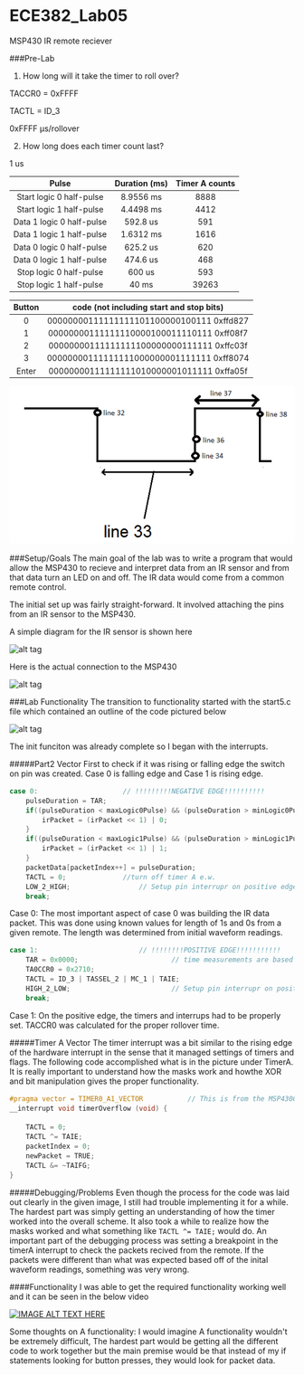 ECE382_Lab05
============

MSP430 IR remote reciever

###Pre-Lab
1) How long will it take the timer to roll over?

TACCR0 = 0xFFFF

TACTL = ID_3

0xFFFF µs/rollover


2) How long does each timer count last?

1 us



<table class="table table-striped table-bordered">
<thead>
<tr>
<th align="center">Pulse</th>
<th align="center">Duration (ms)</th>
<th align="center">Timer A counts</th>
</tr>
</thead>
<tbody>
<tr>
<td align="center" colspan="1">Start logic 0 half-pulse</td>
<td align="center" colspan="1">8.9556 ms</td>
<td align="center" colspan="1">8888</td>
</tr>
<tr>
<td align="center" colspan="1">Start logic 1 half-pulse</td>
<td align="center" colspan="1">4.4498 ms</td>
<td align="center" colspan="1">4412</td>
</tr>
<tr>
<td align="center" colspan="1">Data 1 logic 0 half-pulse</td>
<td align="center" colspan="1">592.8 us</td>
<td align="center" colspan="1">591</td>
</tr>
<tr>
<td align="center" colspan="1">Data 1 logic 1 half-pulse</td>
<td align="center" colspan="1">1.6312 ms</td>
<td align="center" colspan="1">1616</td>
</tr>
<tr>
<td align="center" colspan="1">Data 0 logic 0 half-pulse</td>
<td align="center" colspan="1">625.2 us</td>
<td align="center" colspan="1">620</td>
</tr>
<tr>
<td align="center" colspan="1">Data 0 logic 1 half-pulse</td>
<td align="center" colspan="1">474.6 us</td>
<td align="center" colspan="1">468</td>
</tr>
<tr>
<td align="center" colspan="1">Stop logic 0 half-pulse</td>
<td align="center" colspan="1">600 us</td>
<td align="center" colspan="1">593</td>
</tr>
<tr>
<td align="center" colspan="1">Stop logic 1 half-pulse</td>
<td align="center" colspan="1">40 ms</td>
<td align="center" colspan="1">39263</td>
</tr>
</tbody>
</table>

<table class="table table-striped table-bordered">
<thead>
<tr>
<th align="center">Button</th>
<th align="center">code (not including start and stop bits)</th>
</tr>
</thead>
<tbody>
<tr>
<td align="center" colspan="1">0</td>
<td align="center" colspan="1">00000000111111111101100000100111 0xffd827</td>
</tr>
<tr>
<td align="center" colspan="1">1</td>
<td align="center" colspan="1">00000000111111110000100011110111 0xff08f7</td>
</tr>
<tr>
<td align="center" colspan="1">2</td>
<td align="center" colspan="1">00000000111111111100000000111111 0xffc03f</td>
</tr>
<tr>
<td align="center" colspan="1">3</td>
<td align="center" colspan="1">00000000111111111000000001111111 0xff8074</td>
</tr>
<tr>
<td align="center" colspan="1">Enter</td>
<td align="center" colspan="1">00000000111111111010000001011111 0xffa05f</td>
</tr>
</tbody>
</table>

![alt tag](https://raw.githubusercontent.com/EricWardner/ECE382_Lab05/master/day1waveform.png)

###Setup/Goals
The main goal of the lab was to write a program that would allow the MSP430 to recieve and interpret data from an IR sensor and from that data turn an LED on and off. The IR data would come from a common remote control. 

The initial set up was fairly straight-forward. It involved attaching the pins from an IR sensor to the MSP430. 

A simple diagram for the IR sensor is shown here

![alt tag](http://i.imgur.com/TR597IB.png)

Here is the actual connection to the MSP430

![alt tag](http://i.imgur.com/4ht6UAH.jpg)



###Lab Functionality
The transition to functionality started with the start5.c file which contained an outline of the code pictured below

![alt tag](http://ece382.com/labs/lab5/schematic.jpg)

The init funciton was already complete so I began with the interrupts. 

#####Part2 Vector
First to check if it was rising or falling edge the switch on pin was created. Case 0 is falling edge and Case  1 is rising edge.

```C
case 0:						// !!!!!!!!!NEGATIVE EDGE!!!!!!!!!!
	pulseDuration = TAR;
	if((pulseDuration < maxLogic0Pulse) && (pulseDuration > minLogic0Pulse)){
		irPacket = (irPacket << 1) | 0;
	}
	if((pulseDuration < maxLogic1Pulse) && (pulseDuration > minLogic1Pulse)){
		irPacket = (irPacket << 1) | 1;
	}
	packetData[packetIndex++] = pulseDuration;
	TACTL = 0;				//turn off timer A e.w.
	LOW_2_HIGH; 				// Setup pin interrupr on positive edge
	break;

```
Case 0: The most important aspect of case 0 was building the IR data packet. This was done using known values for length of 1s and 0s from a given remote. The length was determined from initial waveform readings. 

```C
case 1:							// !!!!!!!!POSITIVE EDGE!!!!!!!!!!!
	TAR = 0x0000;						// time measurements are based at time 0
	TA0CCR0 = 0x2710;
	TACTL = ID_3 | TASSEL_2 | MC_1 | TAIE;
	HIGH_2_LOW; 						// Setup pin interrupr on positive edge
	break;
```

Case 1: On the positive edge, the timers and interrups had to be properly set. TACCR0 was calculated for the proper rollover time. 

#####Timer A Vector
The timer interrupt was a bit similar to the rising edge of the hardware interrupt in the sense that it managed settings of timers and flags. The following code accomplished what is in the picture under TimerA. It is really important to understand how the masks work and howthe XOR and bit manipulation gives the proper functionality. 

```C
#pragma vector = TIMER0_A1_VECTOR			// This is from the MSP430G2553.h file
__interrupt void timerOverflow (void) {

	TACTL = 0;
	TACTL ^= TAIE;
	packetIndex = 0;
	newPacket = TRUE;
	TACTL &= ~TAIFG;
}
```

#####Debugging/Problems
Even though the process for the code was laid out clearly in the given image, I still had trouble implementing it for a while. The hardest part was simply getting an understanding of how the timer worked into the overall scheme. It also took a while to realize how the masks worked and what something like ``` TACTL ^= TAIE; ``` would do. 
An important part of the debugging process was setting a breakpoint in the timerA interrupt to check the packets recived from the remote. If the packets were different than what was expected based off of the inital waveform readings, something was very wrong. 

####Functionality
I was able to get the required functionality working well and it can be seen in the below video

[![IMAGE ALT TEXT HERE](http://img.youtube.com/vi/P8m6kqYVIsk/0.jpg)](http://www.youtube.com/watch?v=P8m6kqYVIsk)

Some thoughts on A functionality: I would imagine A functionality wouldn't be extremely difficult, The hardest part would be getting all the different code to work together but the main premise would be that instead of my if statements looking for button presses, they would look for packet data. 


